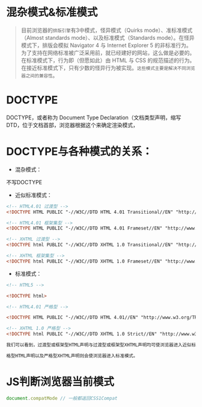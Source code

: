 # 混杂模式&标准模式
> 目前浏览器的`排版引擎`有3中模式，怪异模式（Quirks mode）、准标准模式（Almost standards mode）、以及标准模式（Standards mode）。在怪异模式下，排版会模拟 Navigator 4 与 Internet Explorer 5 的非标准行为。为了支持在网络标准被广泛采用前，就已经建好的网站，这么做是必要的。在标准模式下，行为即（但愿如此）由 HTML 与 CSS 的规范描述的行为。在接近标准模式下，只有少数的怪异行为被实现。`这些模式主要是解决不同浏览器之间的兼容性`。

# DOCTYPE
DOCTYPE，或者称为 Document Type Declaration（文档类型声明，缩写 DTD，位于文档首部，浏览器根据这个来确定渲染模式，

# DOCTYPE与各种模式的关系：
- 混杂模式：

不写DOCTYPE

- 近似标准模式：

```html
<!-- HTML4.01 过渡型 -->
<!DOCTYPE HTML PUBLIC "-//W3C//DTD HTML 4.01 Transitional//EN" "http://www.w3.org/TR/html4/loose.dtd">

<!-- HTML4.01 框架集型 -->
<!DOCTYPE HTML PUBLIC "-//W3C//DTD HTML 4.01 Frameset//EN" "http://www.w3.org/TR/html4/frameset.dtd">

<!-- XHTML 过渡型 -->
<!DOCTYPE html PUBLIC "-//W3C//DTD XHTML 1.0 Transitional//EN" "http://www.w3.org/TR/xhtml1/DTD/xhtml1-transitional.dtd">

<!-- XHTML 框架集型 -->
<!DOCTYPE html PUBLIC "-//W3C//DTD XHTML 1.0 Frameset//EN" "http://www.w3.org/TR/xhtml1/DTD/xhtml1-frameset.dtd">
```

- 标准模式：

```html
<!-- HTML5 -->

<!DOCTYPE html>

<!-- HTML4.01 严格型 -->

<!DOCTYPE HTML PUBLIC "-//W3C//DTD HTML 4.01//EN" "http://www.w3.org/TR/html4/strict.dtd">

<!-- XHTML 1.0 严格型 -->
<!DOCTYPE html PUBLIC "-//W3C//DTD XHTML 1.0 Strict//EN" "http://www.w3.org/TR/xhtml1/DTD/xhtml1-strict.dtd">

我们可以看到，过渡型或框架型HTML声明与过渡型或框架型XHTML声明均可使浏览器进入近似标准模式，同时，html5的DOCTYPE声明和严

格型HTML声明以及严格型XHTML声明则会使浏览器进入标准模式。
```
# JS判断浏览器当前模式

```javascript
document.compatMode // 一般都返回CSS1Compat
```
